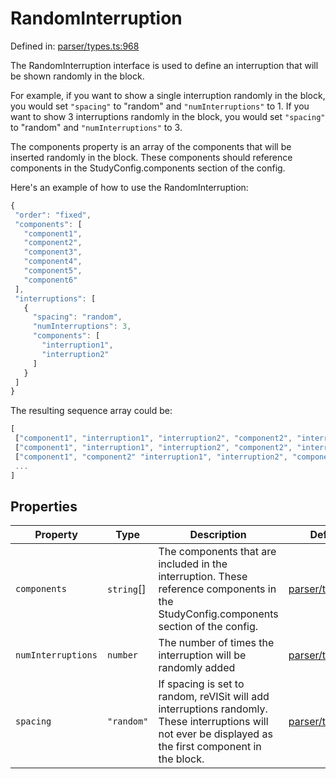 # RandomInterruption

Defined in: [parser/types.ts:968](https://github.com/revisit-studies/study/blob/2e617a552035dd6d22a4f8cba7e0d8ac40275f33/src/parser/types.ts#L968)

The RandomInterruption interface is used to define an interruption that will be shown randomly in the block.

For example, if you want to show a single interruption randomly in the block, you would set `"spacing"` to "random" and `"numInterruptions"` to 1. If you want to show 3 interruptions randomly in the block, you would set `"spacing"` to "random" and `"numInterruptions"` to 3.

The components property is an array of the components that will be inserted randomly in the block. These components should reference components in the StudyConfig.components section of the config.

Here's an example of how to use the RandomInterruption:

```js
{
 "order": "fixed",
 "components": [
   "component1",
   "component2",
   "component3",
   "component4",
   "component5",
   "component6"
 ],
 "interruptions": [
   {
     "spacing": "random",
     "numInterruptions": 3,
     "components": [
       "interruption1",
       "interruption2"
     ]
   }
 ]
}
```

The resulting sequence array could be:

```js
[
 ["component1", "interruption1", "interruption2", "component2", "interruption1", "interruption2", "component3", "component4", "component5", "interruption1", "interruption2", "component6],
 ["component1", "interruption1", "interruption2", "component2", "interruption1", "interruption2", "component3", "component4", "interruption1", "interruption2", "component5", "component6],
 ["component1", "component2" "interruption1", "interruption2", "component3", "interruption1", "interruption2", "component4", "component5", "interruption1", "interruption2", "component6],
 ...
]
```

## Properties

| Property | Type | Description | Defined in |
| ------ | ------ | ------ | ------ |
| <a id="components"></a> `components` | `string`[] | The components that are included in the interruption. These reference components in the StudyConfig.components section of the config. | [parser/types.ts:974](https://github.com/revisit-studies/study/blob/2e617a552035dd6d22a4f8cba7e0d8ac40275f33/src/parser/types.ts#L974) |
| <a id="numinterruptions"></a> `numInterruptions` | `number` | The number of times the interruption will be randomly added | [parser/types.ts:972](https://github.com/revisit-studies/study/blob/2e617a552035dd6d22a4f8cba7e0d8ac40275f33/src/parser/types.ts#L972) |
| <a id="spacing"></a> `spacing` | `"random"` | If spacing is set to random, reVISit will add interruptions randomly. These interruptions will not ever be displayed as the first component in the block. | [parser/types.ts:970](https://github.com/revisit-studies/study/blob/2e617a552035dd6d22a4f8cba7e0d8ac40275f33/src/parser/types.ts#L970) |
